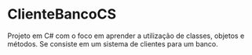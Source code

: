 # ClienteBancoCS
Projeto em C# com o foco em aprender a utilização de classes, objetos e métodos. Se consiste em um sistema de clientes para um banco.
